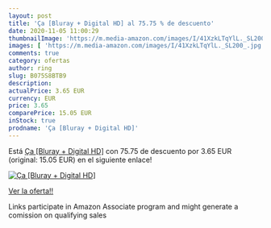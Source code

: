 ```yaml
---
layout: post
title: 'Ça [Bluray + Digital HD] al 75.75 % de descuento'
date: 2020-11-05 11:00:29
thumbnailImage: 'https://m.media-amazon.com/images/I/41XzkLTqYlL._SL200_.jpg'
images: [ 'https://m.media-amazon.com/images/I/41XzkLTqYlL._SL200_.jpg' ]
comments: true
category: ofertas
author: ring
slug: B075S8BTB9
description:
actualPrice: 3.65 EUR
currency: EUR
price: 3.65
comparePrice: 15.05 EUR
inStock: true
prodname: 'Ça [Bluray + Digital HD]'
---
```


Está [Ça [Bluray + Digital HD]](https://www.amazon.fr/dp/B075S8BTB9/?tag=tolees0d-21) con 75.75 de descuento por 3.65 EUR (original: 15.05 EUR) en el siguiente enlace!

[![Ça [Bluray + Digital HD]](https://m.media-amazon.com/images/I/41XzkLTqYlL._SL200_.jpg)](https://www.amazon.fr/dp/B075S8BTB9/?tag=tolees0d-21)

[Ver la oferta!!](https://www.amazon.fr/dp/B075S8BTB9/?tag=tolees0d-21)

Links participate in Amazon Associate program and might generate a comission on qualifying sales


